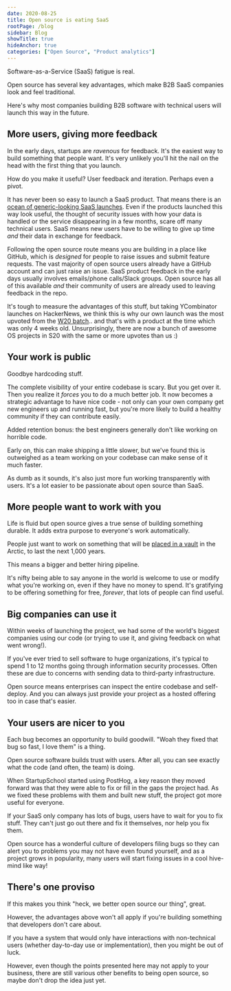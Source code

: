 ```yaml
---
date: 2020-08-25
title: Open source is eating SaaS
rootPage: /blog
sidebar: Blog
showTitle: true
hideAnchor: true
categories: ["Open Source", "Product analytics"]
---
```


Software-as-a-Service (SaaS) fatigue is real.

Open source has several key advantages, which make B2B SaaS companies look and feel traditional.

Here's why most companies building B2B software with technical users will launch this way in the future.

## More users, giving more feedback

In the early days, startups are *ravenous* for feedback. It's the easiest way to build something that people want. It's very unlikely you'll hit the nail on the head with the first thing that you launch.

How do you make it useful? User feedback and iteration. Perhaps even a pivot.

It has never been so easy to launch a SaaS product. That means there is an [ocean of generic-looking SaaS launches](https://www.google.com/search?q=startup+one+page+template&rlz=1C5CHFA_enGB833GB833&source=lnms&tbm=isch&sa=X&ved=2ahUKEwiT8a_yk6LrAhVZShUIHYpwAMcQ_AUoAXoECAwQAw&biw=1745&bih=1832). Even if the products launched this way look useful, the thought of security issues with how your data is handled or the service disappearing in a few months, scare off many technical users. SaaS means new users have to be willing to give up time *and* their data in exchange for feedback.

Following the open source route means you are building in a place like GitHub, which is *designed* for people to raise issues and submit feature requests. The vast majority of open source users already have a GitHub account and can just raise an issue. SaaS product feedback in the early days usually involves emails/phone calls/Slack groups. Open source has all of this available *and* their community of users are already used to leaving feedback in the repo.

It's tough to measure the advantages of this stuff, but taking YCombinator launches on HackerNews, we think this is why our own launch was the most upvoted from the [W20 batch](https://bestofshowhn.com/yc-w20).. and that's with a product at the time which was only 4 weeks old. Unsurprisingly, there are now a bunch of awesome OS projects in S20 with the same or more upvotes than us :)

## Your work is public 

Goodbye hardcoding stuff.

The complete visibility of your entire codebase is scary. But you get over it. Then you realize it *forces* you to do a much better job. It now becomes a strategic advantage to have nice code - not only can your own company get new engineers up and running fast, but you're more likely to build a healthy community if they can contribute easily.

Added retention bonus: the best engineers generally don't like working on horrible code.

Early on, this can make shipping a little slower, but we've found this is outweighed as a team working on your codebase can make sense of it much faster.

As dumb as it sounds, it's also just more fun working transparently with users. It's a lot easier to be passionate about open source than SaaS.

## More people want to work with you

Life is fluid but open source gives a true sense of building something durable. It adds extra purpose to everyone's work automatically.

People just want to work on something that will be [placed in a vault](https://archiveprogram.github.com/) in the Arctic, to last the next 1,000 years.

This means a bigger and better hiring pipeline.

It's nifty being able to say anyone in the world is welcome to use or modify what you're working on, even if they have no money to spend. It's gratifying to be offering something for free, *forever*, that lots of people can find useful.

## Big companies can use it

Within weeks of launching the project, we had some of the world's biggest companies using our code (or trying to use it, and giving feedback on what went wrong!).

If you've ever tried to sell software to huge organizations, it's typical to spend 1 to 12 months going through information security processes. Often these are due to concerns with sending data to third-party infrastructure.

Open source means enterprises can inspect the entire codebase and self-deploy. And you can always just provide your project as a hosted offering too in case that's easier. 

## Your users are nicer to you

Each bug becomes an opportunity to build goodwill. "Woah they fixed that bug so fast, I love them" is a thing.

Open source software builds trust with users. After all, you can see exactly what the code (and often, the team) is doing.

When StartupSchool started using PostHog, a key reason they moved forward was that they were able to fix or fill in the gaps the project had. As we fixed these problems with them and built new stuff, the project got more useful for everyone.

If your SaaS only company has lots of bugs, users have to wait for you to fix stuff. They can't just go out there and fix it themselves, nor help you fix them. 

Open source has a wonderful culture of developers filing bugs so they can alert you to problems you may not have even found yourself, and as a project grows in popularity, many users will start fixing issues in a cool hive-mind like way!

## There's one proviso

If this makes you think "heck, we better open source our thing", great.

However, the advantages above won't all apply if you're building something that developers don't care about. 

If you have a system that would only have interactions with non-technical users (whether day-to-day use or implementation), then you might be out of luck.

However, even though the points presented here may not apply to your business, there are still various other benefits to being open source, so maybe don't drop the idea just yet.
